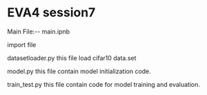 # EVA4 session7

Main File:-- main.ipnb 

import file

datasetloader.py
this file load cifar10 data.set

model.py
this file contain model initialization code.

train_test.py
this file contain code for model training and evaluation.
    
